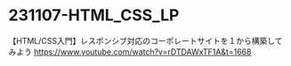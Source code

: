 # 231107-HTML_CSS_LP
【HTML/CSS入門】レスポンシブ対応のコーポレートサイトを１から構築してみよう
https://www.youtube.com/watch?v=rDTDAWxTF1A&t=1668